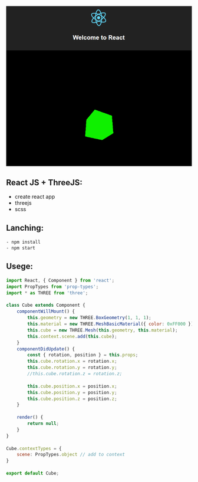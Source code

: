 ##
<p align="center">
  <img src="https://raw.githubusercontent.com/grischenko-v/ThreeReact/master/screen/screen.png?raw=true" alt="SCreen"/>
</p>


## React JS + ThreeJS:
- create react app
- threejs
- scss
##
## Lanching:
```
- npm install
- npm start
```
##
## Usege:
```js
import React, { Component } from 'react';
import PropTypes from 'prop-types';
import * as THREE from 'three';

class Cube extends Component {
    componentWillMount() {
        this.geometry = new THREE.BoxGeometry(1, 1, 1);
        this.material = new THREE.MeshBasicMaterial({ color: 0xFF000 });
        this.cube = new THREE.Mesh(this.geometry, this.material);
        this.context.scene.add(this.cube);
    }
    componentDidUpdate() {
        const { rotation, position } = this.props;
        this.cube.rotation.x = rotation.x;
        this.cube.rotation.y = rotation.y;
        //this.cube.rotation.z = rotation.z;
        
        this.cube.position.x = position.x;
        this.cube.position.y = position.y;
        this.cube.position.z = position.z;
    }

    render() {
        return null;
    }
}

Cube.contextTypes = {
    scene: PropTypes.object // add to context 
}

export default Cube;
```


